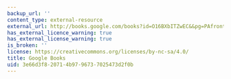 ```yaml
---
backup_url: ''
content_type: external-resource
external_url: http://books.google.com/books?id=O16BXbITZwEC&&pg=PAfrontcover
has_external_licence_warning: true
has_external_license_warning: true
is_broken: ''
license: https://creativecommons.org/licenses/by-nc-sa/4.0/
title: Google Books
uid: 3e66d3f8-2071-4b97-9673-7025473d2f0b
---
```

